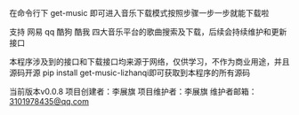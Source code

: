 在命令行下
get-music
即可进入音乐下载模式按照步骤一步一步就能下载啦

支持 网易 qq 酷狗 酷我 四大音乐平台的歌曲搜索及下载，后续会持续维护和更新接口

本程序涉及到的接口和下载接口均来源于网络，仅供学习，不作为商业用途，并且源码开源 pip install get-music-lizhanqi即可获取到本程序的所有源码

当前版本v0.0.8
项目创建者：李展旗
项目维护者：李展旗
维护者邮箱：3101978435@qq.com